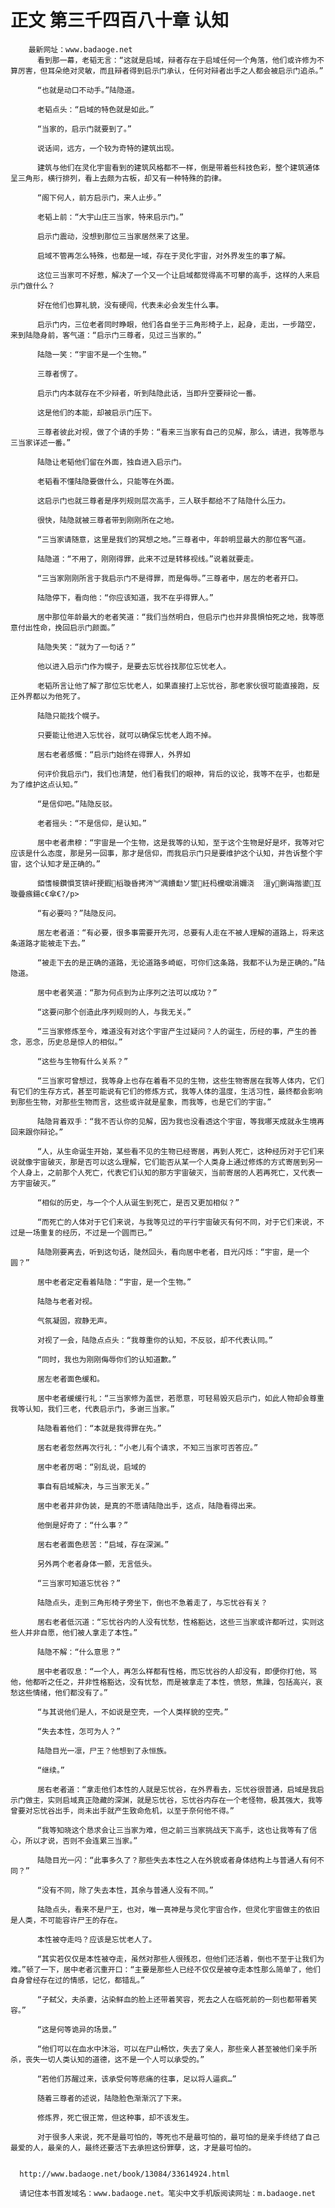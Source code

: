 # 正文 第三千四百八十章 认知
        最新网址：www.badaoge.net
          看到那一幕，老韬无言：“这就是启域，辩者存在于启域任何一个角落，他们或许修为不算厉害，但耳朵绝对灵敏，而且辩者得到启示门承认，任何对辩者出手之人都会被启示门追杀。”
      
          “也就是动口不动手。”陆隐道。
      
          老韬点头：“启域的特色就是如此。”
      
          “当家的，启示门就要到了。”
      
          说话间，远方，一个较为奇特的建筑出现。
      
          建筑与他们在灵化宇宙看到的建筑风格都不一样，倒是带着些科技色彩，整个建筑通体呈三角形，横行排列，看上去颇为古板，却又有一种特殊的韵律。
      
          “阁下何人，前方启示门，来人止步。”
      
          老韬上前：“大宇山庄三当家，特来启示门。”
      
          启示门震动，没想到那位三当家居然来了这里。
      
          启域不管再怎么特殊，也都是一域，存在于灵化宇宙，对外界发生的事了解。
      
          这位三当家可不好惹，解决了一个又一个让启域都觉得高不可攀的高手，这样的人来启示门做什么？
      
          好在他们也算礼貌，没有硬闯，代表未必会发生什么事。
      
          启示门内，三位老者同时睁眼，他们各自坐于三角形椅子上，起身，走出，一步踏空，来到陆隐身前，客气道：“启示门三尊者，见过三当家的。”
      
          陆隐一笑：“宇宙不是一个生物。”
      
          三尊者愣了。
      
          启示门内本就存在不少辩者，听到陆隐此话，当即升空要辩论一番。
      
          这是他们的本能，却被启示门压下。
      
          三尊者彼此对视，做了个请的手势：“看来三当家有自己的见解，那么，请进，我等愿与三当家详述一番。”
      
          陆隐让老韬他们留在外面，独自进入启示门。
      
          老韬看不懂陆隐要做什么，只能等在外面。
      
          这启示门也就三尊者是序列规则层次高手，三人联手都给不了陆隐什么压力。
      
          很快，陆隐就被三尊者带到刚刚所在之地。
      
          “三当家请随意，这里是我们的冥想之地。”三尊者中，年龄明显最大的那位客气道。
      
          陆隐道：“不用了，刚刚得罪，此来不过是转移视线。”说着就要走。
      
          “三当家刚刚所言于我启示门不是得罪，而是侮辱。”三尊者中，居左的老者开口。
      
          陆隐停下，看向他：“你应该知道，我不在乎得罪人。”
      
          居中那位年龄最大的老者笑道：“我们当然明白，但启示门也并非畏惧怕死之地，我等愿意付出性命，挽回启示门颜面。”
      
          陆隐失笑：“就为了一句话？”
      
          他以进入启示门作为幌子，是要去忘忧谷找那位忘忧老人。
      
          老韬所言让他了解了那位忘忧老人，如果直接打上忘忧谷，那老家伙很可能直接跑，反正外界都以为他死了。
      
          陆隐只能找个幌子。
      
          只要能让他进入忘忧谷，就可以确保忘忧老人跑不掉。
      
          居右老者感慨：“启示门始终在得罪人，外界如
      
          何评价我启示门，我们也清楚，他们看我们的眼神，背后的议论，我等不在乎，也都是为了维护这点认知。”
      
          “是信仰吧。”陆隐反驳。
      
          老者摇头：“不是信仰，是认知。”
      
          居中老者肃穆：“宇宙是一个生物，这是我等的认知，至于这个生物是好是坏，我等对它应该是什么态度，那是另一回事，那才是信仰，而我启示门只是要维护这个认知，并告诉整个宇宙，这个认知才是正确的。”
      
          銆愭帹鑽愪笅锛屽挭鍜槄璇昏拷涔︾湡鐨勫ソ鐢紝杩欓噷涓嬭浇  澶у鍘诲揩鍙互璇曡瘯鍚с€傘€?/p>
      
          “有必要吗？”陆隐反问。
      
          居左老者道：“有必要，很多事需要开先河，总要有人走在不被人理解的道路上，将来这条道路才能被走下去。”
      
          “被走下去的是正确的道路，无论道路多崎岖，可你们这条路，我都不认为是正确的。”陆隐道。
      
          居中老者笑道：“那为何点到为止序列之法可以成功？”
      
          “这要问那个创造此序列规则的人，与我无关。”
      
          “三当家修炼至今，难道没有对这个宇宙产生过疑问？人的诞生，历经的事，产生的善念，恶念，历史总是惊人的相似。”
      
          “这些与生物有什么关系？”
      
          “三当家可曾想过，我等身上也存在着看不见的生物，这些生物寄居在我等人体内，它们有它们的生存方式，甚至可能说有它们的修炼方式，我等人体的温度，生活习性，最终都会影响到那些生物，对那些生物而言，这些或许就是星象，而我等，也是它们的宇宙。”
      
          陆隐背着双手：“我不否认你的见解，因为我也没看透这个宇宙，等我哪天成就永生境再回来跟你辩论。”
      
          “人，从生命诞生开始，某些看不见的生物已经寄居，再到人死亡，这种经历对于它们来说就像宇宙破灭，那是否可以这么理解，它们能否从某一个人类身上通过修炼的方式寄居到另一个人身上，之前那个人死亡，代表它们认知的那方宇宙破灭，当前寄居的人若再死亡，又代表一方宇宙破灭。”
      
          “相似的历史，与一个个人从诞生到死亡，是否又更加相似？”
      
          “而死亡的人体对于它们来说，与我等见过的平行宇宙破灭有何不同，对于它们来说，不过是一场重复的经历，不过是一个圆而已。”
      
          陆隐刚要离去，听到这句话，陡然回头，看向居中老者，目光闪烁：“宇宙，是一个圆？”
      
          居中老者定定看着陆隐：“宇宙，是一个生物。”
      
          陆隐与老者对视。
      
          气氛凝固，寂静无声。
      
          对视了一会，陆隐点点头：“我尊重你的认知，不反驳，却不代表认同。”
      
          “同时，我也为刚刚侮辱你们的认知道歉。”
      
          居左老者面色缓和。
      
          居中老者缓缓行礼：“三当家修为盖世，若愿意，可轻易毁灭启示门，如此人物却会尊重我等认知，我们三老，代表启示门，多谢三当家。”
      
          陆隐看着他们：“本就是我得罪在先。”
      
          居右老者忽然再次行礼：“小老儿有个请求，不知三当家可否答应。”
      
          居中老者厉喝：“别乱说，启域的
      
          事自有启域解决，与三当家无关。”
      
          居中老者并非伪装，是真的不愿请陆隐出手，这点，陆隐看得出来。
      
          他倒是好奇了：“什么事？”
      
          居右老者面色悲苦：“启域，存在深渊。”
      
          另外两个老者身体一颤，无言低头。
      
          “三当家可知道忘忧谷？”
      
          陆隐点头，走到三角形椅子旁坐下，倒也不急着走了，与忘忧谷有关？
      
          居右老者低沉道：“忘忧谷内的人没有忧愁，性格豁达，这些三当家或许都听过，实则这些人并非自愿，他们被人拿走了本性。”
      
          陆隐不解：“什么意思？”
      
          居中老者叹息：“一个人，再怎么样都有性格，而忘忧谷的人却没有，即便你打他，骂他，他都听之任之，并非性格豁达，没有忧愁，而是被拿走了本性，愤怒，焦躁，包括高兴，哀愁这些情绪，他们都没有了。”
      
          “与其说他们是人，不如说是空壳，一个人类样貌的空壳。”
      
          “失去本性，怎可为人？”
      
          陆隐目光一凛，尸王？他想到了永恒族。
      
          “继续。”
      
          居右老者道：“拿走他们本性的人就是忘忧谷，在外界看去，忘忧谷很普通，启域是我启示门做主，实则启域真正隐藏的深渊，就是忘忧谷，忘忧谷内存在一个老怪物，极其强大，我等曾要对忘忧谷出手，尚未出手就产生致命危机，以至于奈何他不得。”
      
          “我等知晓这个恳求会让三当家为难，但之前三当家挑战天下高手，这也让我等有了信心，所以才说，否则不会连累三当家。”
      
          陆隐目光一闪：“此事多久了？那些失去本性之人在外貌或者身体结构上与普通人有何不同？”
      
          “没有不同，除了失去本性，其余与普通人没有不同。”
      
          陆隐点头，看来不是尸王，也对，唯一真神是与灵化宇宙合作，但灵化宇宙做主的依旧是人类，不可能容许尸王的存在。
      
          本性被夺走吗？应该是忘忧老人了。
      
          “其实若仅仅是本性被夺走，虽然对那些人很残忍，但他们还活着，倒也不至于让我们为难。”顿了一下，居中老者沉重开口：“主要是那些人已经不仅仅是被夺走本性那么简单了，他们自身曾经存在过的情感，记忆，都错乱。”
      
          “子弑父，夫杀妻，沾染鲜血的脸上还带着笑容，死去之人在临死前的一刻也都带着笑容。”
      
          “这是何等诡异的场景。”
      
          “他们可以在血水中沐浴，可以在尸山畅饮，失去了亲人，那些亲人甚至被他们亲手所杀，丧失一切人类认知的道德，这不是一个人可以承受的。”
      
          “若他们苏醒过来，该承受何等悲痛的往事，足以将人逼疯…”
      
          随着三尊者的述说，陆隐脸色渐渐沉了下来。
      
          修炼界，死亡很正常，但这种事，却不该发生。
      
          对于很多人来说，死不是最可怕的，等死也不是最可怕的，最可怕的是亲手终结了自己最爱的人，最亲的人，最终还要活下去承担这份罪孽，这，才是最可怕的。
      
      
      http://www.badaoge.net/book/13084/33614924.html
      
      请记住本书首发域名：www.badaoge.net。笔尖中文手机版阅读网址：m.badaoge.net
